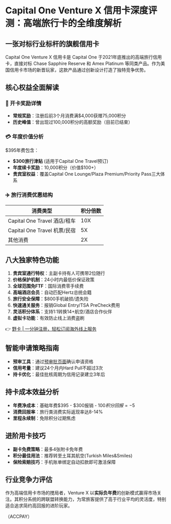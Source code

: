 # Capital One Venture X 信用卡深度评测：高端旅行卡的全维度解析

## 一张对标行业标杆的旗舰信用卡
Capital One Venture X 信用卡是 Capital One 于2021年底推出的高端旅行信用卡，直接对标 Chase Sapphire Reserve 和 Amex Platinum 等同类产品。作为美国信用卡市场的新晋玩家，这款产品通过创新设计打造了独特竞争优势。

## 核心权益全面解读
### 🔑 开卡奖励详情
- **常规奖励**：注册后前3个月消费满$4,000获赠75,000积分
- **历史峰值**：曾出现过100,000积分的高额奖励（目前已结束）

### 💳 年度价值分析
$395年费包含：
- **$300旅行津贴** (适用于Capital One Travel预订)
- **年度续卡奖励**：10,000积分（价值$100+）
- **贵宾室权益**：覆盖Capital One Lounge/Plaza Premium/Priority Pass三大体系

### ✈️ 旅行消费优惠结构
| 消费类型       | 积分倍数 |
|----------------|----------|
| Capital One Travel 酒店/租车 | 10X      |
| Capital One Travel 机票/民宿 | 5X       |
| 其他消费       | 2X       |

## 八大独家特色功能
1. **贵宾室通行特权**：主副卡持有人可携带2位随行
2. **价格保护机制**：24小时内最低价保证政策
3. **全球范围免FTF**：国际消费零手续费
4. **高端酒店会员**：自动匹配Hertz总统会籍
5. **旅行安全保障**：$800手机破损/遗失险
6. **快速通关服务**：报销Global Entry/TSA PreCheck费用
7. **灵活积分体系**：支持1:1转换14+航空/酒店合作伙伴
8. **虚拟卡功能**：有效防止线上消费盗刷

👉 [野卡 | 一分钟注册，轻松订阅海外线上服务](https://bbtdd.com/yeka)

## 智能申请策略指南
- **预审工具**：通过[预审批页面](https://bbtdd.com/yeka)确认申请资格
- **信用考量**：建议24个月内Hard Pull不超过3次
- **持卡优化**：最佳批核周期为信用记录建立3年后

## 持卡成本效益分析
- **年费净成本**：基础年费$395 - $300报销 - $100积分回报 = -$5
- **消费回报率**：旅行类消费实际返现率达8-14%
- **里程永续制**：免除积分过期焦虑

## 进阶用卡技巧
- **副卡免费策略**：最多4张附卡免年费
- **积分最佳用法**：推荐转至土耳其航空(Turkish Miles&Smiles)
- **保险索赔技巧**：手机账单绑定自动扣款即可激活保障

## 行业竞争力评估
作为高端信用卡市场的搅局者，Venture X 以**实际负年费**的创新模式赢得市场关注。其积分系统的跨联盟转换能力，为常旅客提供了高于行业平均的灵活度，特别适合追求简约高回报的进阶玩家。

（ACCPAY）